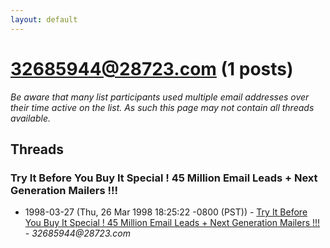 ```yaml
---
layout: default
---
```


# 32685944@28723.com (1 posts)

_Be aware that many list participants used multiple email addresses over their time active on the list. As such this page may not contain all threads available._

## Threads

### Try It Before You Buy It Special ! 45 Million Email Leads + Next Generation Mailers !!!
+ 1998-03-27 (Thu, 26 Mar 1998 18:25:22 -0800 (PST)) - [Try It Before You Buy It Special ! 45 Million Email Leads + Next Generation Mailers !!!](/archive/1998/03/cbcd204a25aad5f56014333599b6d82c92c56eb28b944601d6014cb9ebe33eee) - _32685944@28723.com_


